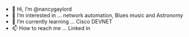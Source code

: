 - 👋 Hi, I’m @nancygaylord
- 👀 I’m interested in ... network automation, Blues music and Astronomy
- 🌱 I’m currently learning ... Cisco DEVNET
- 📫 How to reach me ... Linked in

<!---
nancygaylord/nancygaylord is a ✨ special ✨ repository because its `README.md` (this file) appears on your GitHub profile.
You can click the Preview link to take a look at your changes.
--->
